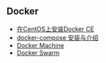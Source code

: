 ## Docker
- [在CentOS上安装Docker CE](install_centos.md)
- [docker-compose 安装与介绍](compose.md)
- [Docker Machine](machine.md)
- [Docker Swarm](swarm.md)